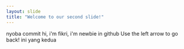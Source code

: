 ```yaml
---
layout: slide
title: "Welcome to our second slide!"
---
```

nyoba commit
hi, i'm fikri, i'm newbie in github
Use the left arrow to go back! ini yang kedua

